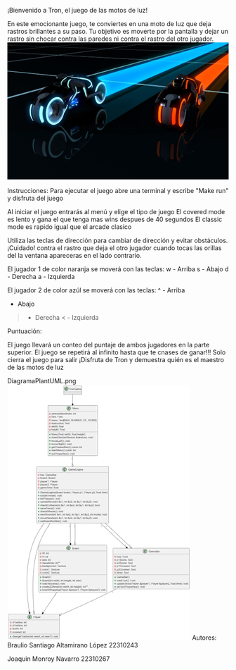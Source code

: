 
¡Bienvenido a Tron, el juego de las motos de luz!

En este emocionante juego, te conviertes en una moto de luz que deja rastros brillantes a su paso. Tu objetivo es moverte por la pantalla y dejar un rastro sin chocar contra las paredes ni contra el rastro del otro jugador.
![Menu Background](resources/menu_background.jpg)

Instrucciones:
Para ejecutar el juego abre una terminal y escribe "Make run" y disfruta del juego 

Al iniciar el juego entrarás al menú y elige el tipo de juego
El covered mode es lento y gana el que tenga mas wins despues de 40 segundos
El classic mode es rapido igual que el arcade clasico

Utiliza las teclas de dirección para cambiar de dirección y evitar obstáculos.
¡Cuidado!  contra el rastro que deja el otro jugador cuando tocas las orillas del la ventana apareceras en el lado contrario.

El jugador 1 de color naranja se moverá con las teclas:
w - Arriba
s - Abajo
d - Derecha
a - Izquierda

El jugador 2 de color azúl se moverá con las teclas:
^ - Arriba
 - Abajo
> - Derecha
< - Izquierda

Puntuación:

El juego llevará un conteo del puntaje de ambos jugadores en la parte superior.
El juego se repetirá al infinito hasta que te cnases de ganar!!! 
Solo cierra el juego para salir
¡Disfruta de Tron y demuestra quién es el maestro de las motos de luz

DiagramaPlantUML.png
![Diagrama de clases](resources/DiagramaPlantUML.png)
Autores:
Braulio Santiago Altamirano López 22310243


Joaquin Monroy Navarro 22310267


